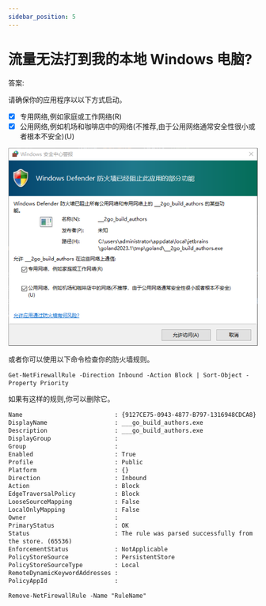 ```yaml
---
sidebar_position: 5
---
```


# 流量无法打到我的本地 Windows 电脑?

答案:

请确保你的应用程序以以下方式启动。

- [x] 专用网络,例如家庭或工作网络(R)
- [x] 公用网络,例如机场和咖啡店中的网络(不推荐,由于公用网络通常安全性很小或者根本不安全)(U)

![windows_firewall_rule.png](img/windows_firewall_rule.png)

或者你可以使用以下命令检查你的防火墙规则。

```shell
Get-NetFirewallRule -Direction Inbound -Action Block | Sort-Object -Property Priority
```

如果有这样的规则,你可以删除它。

```shell
Name                          : {9127CE75-0943-4877-B797-1316948CDCA8}
DisplayName                   : ___go_build_authors.exe
Description                   : ___go_build_authors.exe
DisplayGroup                  :
Group                         :
Enabled                       : True
Profile                       : Public
Platform                      : {}
Direction                     : Inbound
Action                        : Block
EdgeTraversalPolicy           : Block
LooseSourceMapping            : False
LocalOnlyMapping              : False
Owner                         :
PrimaryStatus                 : OK
Status                        : The rule was parsed successfully from the store. (65536)
EnforcementStatus             : NotApplicable
PolicyStoreSource             : PersistentStore
PolicyStoreSourceType         : Local
RemoteDynamicKeywordAddresses :
PolicyAppId                   :
```

```shell
Remove-NetFirewallRule -Name "RuleName"
```